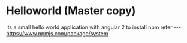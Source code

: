 # Helloworld (Master copy)
its a small hello world application with angular 2
to install npm refer 
  --- https://www.npmjs.com/package/system
